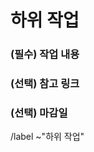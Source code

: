 하위 작업
==
<!-- 작업 내용 설명 -->
### (필수) 작업 내용


<!-- 연관된 링크 기입 -->
### (선택) 참고 링크


<!-- 마감 기한 (ex. 2022/07/17) -->
### (선택) 마감일


/label ~"하위 작업"
